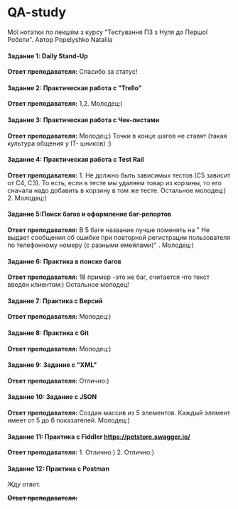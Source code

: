 # QA-study
Мої нотатки по лекціям з курсу "Тестування ПЗ з Нуля до Першої Роботи". Автор Popelyshko Nataliia

#### Задание 1: Daily Stand-Up

**Ответ преподавателя:** Спасибо за статус!

#### Задание 2: Практическая работа с "Trello"

**Ответ преподавателя:** 1,2. Молодец:)

#### Задание 3: Практическая работа с Чек-листами

**Ответ преподавателя:** Молодец:) Точки в конце шагов не ставят (такая культура общения у IT- шников) :)

#### Задание 4: Практическая работа с Test Rail

**Ответ преподавателя:** 1. Не должно быть зависимых тестов (С5 зависит от С4, С3). То есть, если в тесте мы удаляем товар из корзины, то его сначала надо добавить в корзину в том же тесте. Остальное молодец:) 2. Молодец:)

#### Задание 5:Поиск багов и оформление баг-репортов

**Ответ преподавателя:** В 5 баге название лучше поменять на " Не выдает сообщения об ошибке  при повторной регистрации пользователя по телефонному номеру (с разными емейлами)" . Молодец:)

#### Задание 6: Практика в поиске багов

**Ответ преподавателя:** 18 пример -это не баг,  считается что текст введён клиентом:) Остальное молодец!

#### Задание 7: Практика с Версий

**Ответ преподавателя:** Молодец:)

#### Задание 8: Практика с Git 

**Ответ преподавателя:** Молодец:)

#### Задание 9: Задание с "XML"

**Ответ преподавателя:** Отлично:)

#### Задание 10: Задание с JSON

**Ответ преподавателя:** Создан массив из 5 элементов. Каждый элемент имеет от 5 до 6 показателей. Молодец:)

#### Задание 11: Практика с Fiddler https://petstore.swagger.io/

**Ответ преподавателя:** 1. Отлично:) 2. Отлично:)

#### Задание 12: Практика с Postman
_Жду ответ._

~~**Ответ преподавателя:**~~
